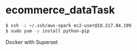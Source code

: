 # ecommerce_dataTask

```bash
$ ssh -i ~/.ssh/aws-spark ec2-user@18.217.84.199
$ sudo yum -y install python-pip
```
Docker with Superset
